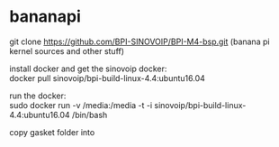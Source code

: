 # bananapi

git clone https://github.com/BPI-SINOVOIP/BPI-M4-bsp.git (banana pi kernel sources and other stuff)

install docker and get the sinovoip docker:   
docker pull sinovoip/bpi-build-linux-4.4:ubuntu16.04  

run the docker:  
sudo docker run -v /media:/media -t -i sinovoip/bpi-build-linux-4.4:ubuntu16.04 /bin/bash

copy gasket folder into 
